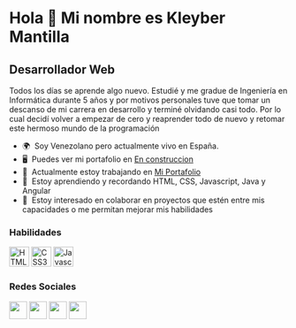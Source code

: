 Hola 👋 Mi nombre es Kleyber Mantilla
=================================

Desarrollador Web
-----------------

 Todos los días se aprende algo nuevo. Estudié y me gradue de Ingeniería en Informática durante 5 años y por motivos personales tuve que tomar un descanso de mi carrera en desarrollo y terminé olvidando casi todo. Por lo cual decidí volver a empezar de cero y reaprender todo de nuevo y retomar este hermoso mundo de la programación 
* 🌍  Soy Venezolano pero actualmente vivo en España.
* 🖥️  Puedes ver mi portafolio en [En construccion](https://kleyberjmh.github.io/)
* 🚀  Actualmente estoy trabajando en [Mi Portafolio](https://kleyberjmh.github.io/)
* 🧠  Estoy aprendiendo y recordando HTML, CSS, Javascript, Java y Angular
* 🤝  Estoy interesado en colaborar en proyectos que estén entre mis capacidades o me permitan mejorar mis habilidades

### Habilidades

<p align="left">

<a href="https://developer.mozilla.org/en-US/docs/Glossary/HTML5" target="_blank" rel="noreferrer"><img src="https://raw.githubusercontent.com/danielcranney/readme-generator/main/public/icons/skills/html5-colored.svg" width="36" height="36" alt="HTML5" /></a>
<a href="https://www.w3.org/TR/CSS/#css" target="_blank" rel="noreferrer"><img src="https://raw.githubusercontent.com/danielcranney/readme-generator/main/public/icons/skills/css3-colored.svg" width="36" height="36" alt="CSS3" /></a>
<a href="https://developer.mozilla.org/en-US/docs/Web/JavaScript" target="_blank" rel="noreferrer"><img src="https://raw.githubusercontent.com/danielcranney/readme-generator/main/public/icons/skills/javascript-colored.svg" width="36" height="36" alt="Javascript" /></a>

</p>


### Redes Sociales

<p align="left"> 
<a href="https://www.github.com/KleyberJMH" target="_blank" rel="noreferrer"><img src="https://raw.githubusercontent.com/danielcranney/readme-generator/main/public/icons/socials/github.svg" width="32" height="32" /></a> 
<a href="http://www.instagram.com/kunawaro" target="_blank" rel="noreferrer"><img src="https://raw.githubusercontent.com/danielcranney/readme-generator/main/public/icons/socials/instagram.svg" width="32" height="32" /></a> 
<a href="https://www.linkedin.com/in/kleyberjmh" target="_blank" rel="noreferrer"><img src="https://raw.githubusercontent.com/danielcranney/readme-generator/main/public/icons/socials/linkedin.svg" width="32" height="32" /></a> 
<a href="https://twitter.com/Kleyberjmh" target="_blank" rel="noreferrer"><img src="https://raw.githubusercontent.com/danielcranney/readme-generator/main/public/icons/socials/twitter.svg" width="32" height="32" /></a>
</p>
